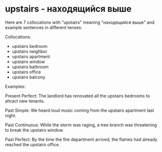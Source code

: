 # upstairs - находящийся выше

Here are 7 collocations with "upstairs" meaning "находящийся выше" and example sentences in different tenses:

Collocations:
- upstairs bedroom
- upstairs neighbor
- upstairs apartment
- upstairs window
- upstairs bathroom
- upstairs office
- upstairs balcony

Examples:

Present Perfect: The landlord has renovated all the upstairs bedrooms to attract new tenants.

Past Simple: We heard loud music coming from the upstairs apartment last night.

Past Continuous: While the storm was raging, a tree branch was threatening to break the upstairs window.

Past Perfect: By the time the fire department arrived, the flames had already reached the upstairs office.
